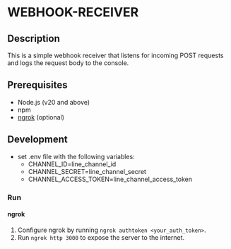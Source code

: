 # WEBHOOK-RECEIVER

## Description
This is a simple webhook receiver that listens for incoming POST requests and logs the request body to the console.

## Prerequisites
- Node.js (v20 and above)
- npm
- [ngrok](https://ngrok.com/download) (optional)

## Development
- set .env file with the following variables:
  - CHANNEL_ID=line_channel_id
  - CHANNEL_SECRET=line_channel_secret
  - CHANNEL_ACCESS_TOKEN=line_channel_access_token

### Run

#### ngrok
1. Configure ngrok by running `ngrok authtoken <your_auth_token>`.
2. Run `ngrok http 3000` to expose the server to the internet.
